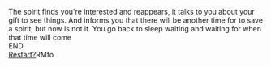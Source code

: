 The spirit finds you're interested and reappears, it talks to you about your gift to see things. And informs you that there will be another time for to save a spirit, but now is not it. You go back to sleep waiting and waiting for when that time will come    
END  
[Restart?](../home.md)RMfo